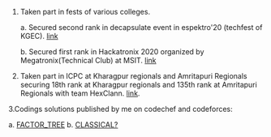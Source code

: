 1. Taken part in fests of various colleges.

   a. Secured second rank in decapsulate event in espektro'20 (techfest of KGEC).
    [link](https://espektro.in/certificates/5e666c0fda8fa853202adb48.pdf)
   
   b. Secured first rank in Hackatronix 2020 organized by Megatronix(Technical Club) at MSIT.
    [link](https://www.camscanner.com/share/show?encrypt_id=MHg2MTMzOTI5Nw%3D%3D&sid=268A0121C3194202Ef7PL9d5)
     
     
2. Taken part in ICPC at Kharagpur regionals and Amritapuri Regionals securing 18th rank at Kharagpur regionals
   and 135th rank at Amritapuri Regionals with team HexClann. [link](https://icpc.baylor.edu/ICPCID/A8VDUZ9WRM7B).
   
3.Codings solutions published by me on codechef and codeforces:

   a. [FACTOR_TREE](https://www.codechef.com/viewsolution/31954192) 
   b. [CLASSICAL?](http://codeforces.com/contest/1285/submission/78617783)
